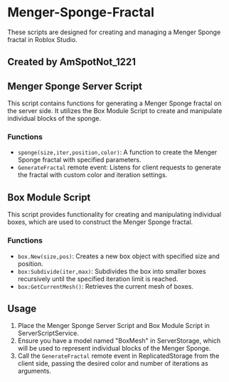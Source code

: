 # Menger-Sponge-Fractal
These scripts are designed for creating and managing a Menger Sponge fractal in Roblox Studio.
## Created by AmSpotNot_1221

## Menger Sponge Server Script

This script contains functions for generating a Menger Sponge fractal on the server side. It utilizes the Box Module Script to create and manipulate individual blocks of the sponge.

### Functions
- `sponge(size,iter,position,color)`: A function to create the Menger Sponge fractal with specified parameters.
- `GenerateFractal` remote event: Listens for client requests to generate the fractal with custom color and iteration settings.

## Box Module Script

This script provides functionality for creating and manipulating individual boxes, which are used to construct the Menger Sponge fractal.

### Functions
- `box.New(size,pos)`: Creates a new box object with specified size and position.
- `box:Subdivide(iter,max)`: Subdivides the box into smaller boxes recursively until the specified iteration limit is reached.
- `box:GetCurrentMesh()`: Retrieves the current mesh of boxes.

## Usage
1. Place the Menger Sponge Server Script and Box Module Script in ServerScriptService.
2. Ensure you have a model named "BoxMesh" in ServerStorage, which will be used to represent individual blocks of the Menger Sponge.
3. Call the `GenerateFractal` remote event in ReplicatedStorage from the client side, passing the desired color and number of iterations as arguments.
